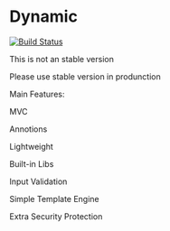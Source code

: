 Dynamic
=======

[![Build Status](https://travis-ci.org/PouyaDarabi/Dynamic.svg)](https://travis-ci.org/PouyaDarabi/Dynamic)


This is not an stable version

Please use stable version in produnction


Main Features:

MVC

Annotions

Lightweight

Built-in Libs

Input Validation

Simple Template Engine

Extra Security Protection




